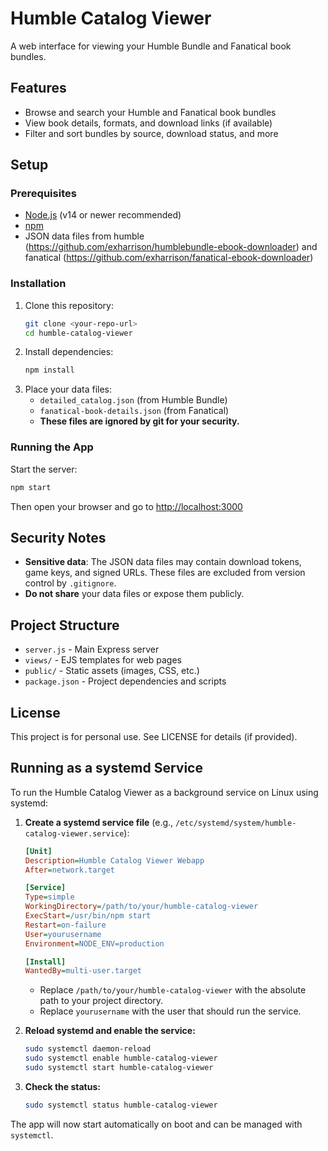 # Humble Catalog Viewer

A web interface for viewing your Humble Bundle and Fanatical book bundles.

## Features
- Browse and search your Humble and Fanatical book bundles
- View book details, formats, and download links (if available)
- Filter and sort bundles by source, download status, and more

## Setup

### Prerequisites
- [Node.js](https://nodejs.org/) (v14 or newer recommended)
- [npm](https://www.npmjs.com/)
- JSON data files from humble (https://github.com/exharrison/humblebundle-ebook-downloader) and fanatical (https://github.com/exharrison/fanatical-ebook-downloader)

### Installation
1. Clone this repository:
   ```bash
   git clone <your-repo-url>
   cd humble-catalog-viewer
   ```
2. Install dependencies:
   ```bash
   npm install
   ```
3. Place your data files:
   - `detailed_catalog.json` (from Humble Bundle)
   - `fanatical-book-details.json` (from Fanatical)
   - **These files are ignored by git for your security.**

### Running the App
Start the server:
```bash
npm start
```

Then open your browser and go to [http://localhost:3000](http://localhost:3000)

## Security Notes
- **Sensitive data**: The JSON data files may contain download tokens, game keys, and signed URLs. These files are excluded from version control by `.gitignore`.
- **Do not share** your data files or expose them publicly.

## Project Structure
- `server.js` - Main Express server
- `views/` - EJS templates for web pages
- `public/` - Static assets (images, CSS, etc.)
- `package.json` - Project dependencies and scripts

## License
This project is for personal use. See LICENSE for details (if provided). 

## Running as a systemd Service

To run the Humble Catalog Viewer as a background service on Linux using systemd:

1. **Create a systemd service file** (e.g., `/etc/systemd/system/humble-catalog-viewer.service`):

   ```ini
   [Unit]
   Description=Humble Catalog Viewer Webapp
   After=network.target

   [Service]
   Type=simple
   WorkingDirectory=/path/to/your/humble-catalog-viewer
   ExecStart=/usr/bin/npm start
   Restart=on-failure
   User=yourusername
   Environment=NODE_ENV=production

   [Install]
   WantedBy=multi-user.target
   ```
   - Replace `/path/to/your/humble-catalog-viewer` with the absolute path to your project directory.
   - Replace `yourusername` with the user that should run the service.

2. **Reload systemd and enable the service:**
   ```bash
   sudo systemctl daemon-reload
   sudo systemctl enable humble-catalog-viewer
   sudo systemctl start humble-catalog-viewer
   ```

3. **Check the status:**
   ```bash
   sudo systemctl status humble-catalog-viewer
   ```

The app will now start automatically on boot and can be managed with `systemctl`. 
